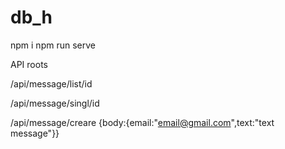 # db_h
npm i 
npm run serve


API
roots

/api/message/list/id

/api/message/singl/id

/api/message/creare
{body:{email:"email@gmail.com",text:"text message"}}
